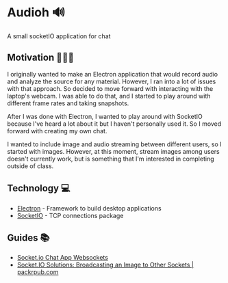 # Audioh 🔊
A small socketIO application for chat

## Motivation 🏃🏾‍♀️
I originally wanted to make an Electron application that would record audio and analyze the source for any material. However, I ran into a lot of issues with that approach. So decided to move forward with interacting with the laptop's webcam. I was able to do that, and I started to play around with different frame rates and taking snapshots.

After I was done with Electron, I wanted to play around with SocketIO because I've heard a lot about it but I haven't personally used it. So I moved forward with creating my own chat.

I wanted to include image and audio streaming between different users, so I started with images. However, at this moment, stream images among users doesn't currently work, but is something that I'm interested in completing outside of class.

## Technology 💻
* [Electron](https://electronjs.org) - Framework to build desktop applications
* [SocketIO](https://socket.io/) - TCP connections package

## Guides 📚
* [Socket.io Chat App Websockets](https://www.youtube.com/watch?v=tHbCkikFfDE)
* [Socket.IO Solutions: Broadcasting an Image to Other Sockets | packrpub.com](https://www.youtube.com/watch?v=RCXDlpCorhk)
